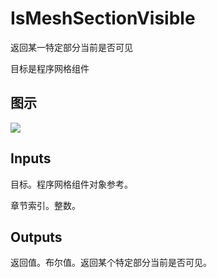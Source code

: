 # IsMeshSectionVisible

返回某一特定部分当前是否可见

目标是程序网格组件

## 图示

![]($-20221218-18254846.png)

## Inputs

目标。程序网格组件对象参考。

章节索引。整数。 

## Outputs

返回值。布尔值。返回某个特定部分当前是否可见。
